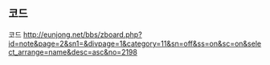 ## 코드
코드
http://eunjong.net/bbs/zboard.php?id=note&page=2&sn1=&divpage=1&category=11&sn=off&ss=on&sc=on&select_arrange=name&desc=asc&no=2198
